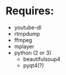 # Requires:

- youtube-dl
- rtmpdump
- ffmpeg
- mplayer
- python (2 or 3)
    + beautifulsoup4
    + pyqt4(?)

